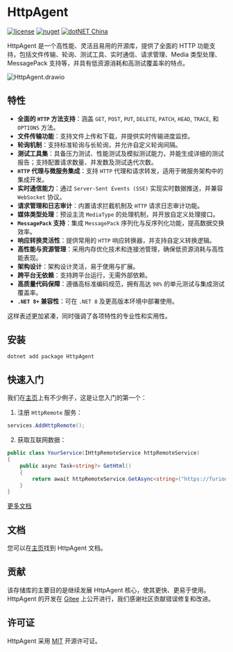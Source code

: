 # HttpAgent

[![license](https://img.shields.io/badge/license-MIT-orange?cacheSeconds=10800)](https://gitee.com/dotnetchina/HttpAgent/blob/master/LICENSE) [![nuget](https://img.shields.io/nuget/v/HttpAgent.svg?cacheSeconds=10800)](https://www.nuget.org/packages/HttpAgent) [![dotNET China](https://img.shields.io/badge/organization-dotNET%20China-yellow?cacheSeconds=10800)](https://gitee.com/dotnetchina)

HttpAgent 是一个高性能、灵活且易用的开源库，提供了全面的 HTTP 功能支持，包括文件传输、轮询、测试工具、实时通信、请求管理、Media 类型处理、MessagePack 支持等，并具有低资源消耗和高测试覆盖率的特点。

![HttpAgent.drawio](https://gitee.com/dotnetchina/HttpAgent/raw/master/drawio/HttpAgent.drawio.png "HttpAgent.drawio.png")

## 特性

- **全面的 `HTTP` 方法支持**：涵盖 `GET`, `POST`, `PUT`, `DELETE`, `PATCH`, `HEAD`, `TRACE`, 和 `OPTIONS` 方法。
- **文件传输功能**：支持文件上传和下载，并提供实时传输进度监控。
- **轮询机制**：支持标准轮询与长轮询，并允许自定义轮询间隔。
- **测试工具集**：具备压力测试、性能测试及模拟测试能力，并能生成详细的测试报告；支持配置请求数量、并发数及测试迭代次数。
- **`HTTP` 代理与微服务集成**：支持 `HTTP` 代理和请求转发，适用于微服务架构中的集成开发。
- **实时通信能力**：通过 `Server-Sent Events (SSE)` 实现实时数据推送，并兼容 `WebSocket` 协议。
- **请求管理和日志审计**：内置请求拦截机制及 `HTTP` 请求日志审计功能。
- **媒体类型处理**：预设主流 `MediaType` 的处理机制，并开放自定义处理接口。
- **`MessagePack` 支持**：集成 `MessagePack` 序列化与反序列化功能，提高数据交换效率。
- **响应转换灵活性**：提供常用的 `HTTP` 响应转换器，并支持自定义转换逻辑。
- **高性能与资源管理**：采用内存优化技术和连接池管理，确保低资源消耗与高性能表现。
- **架构设计**：架构设计灵活，易于使用与扩展。
- **跨平台无依赖**：支持跨平台运行，无需外部依赖。
- **高质量代码保障**：遵循高标准编码规范，拥有高达 `98%` 的单元测试与集成测试覆盖率。
- **`.NET 8+` 兼容性**：可在 `.NET 8` 及更高版本环境中部署使用。

这样表述更加紧凑，同时强调了各项特性的专业性和实用性。

## 安装

```powershell
dotnet add package HttpAgent
```

## 快速入门

我们在[主页](https://furion.net/docs/http-agent/)上有不少例子，这是让您入门的第一个：

1. 注册 `HttpRemote` 服务：

```cs
services.AddHttpRemote();
```

2. 获取互联网数据：

```cs
public class YourService(IHttpRemoteService httpRemoteService)
{
    public async Task<string?> GetHtml()
    {
        return await httpRemoteService.GetAsync<string>("https://furion.net/");
    }
}
```

[更多文档](https://furion.net/docs/http-agent/)

## 文档

您可以在[主页](https://furion.net/docs/http-agent/)找到 HttpAgent 文档。

## 贡献

该存储库的主要目的是继续发展 HttpAgent 核心，使其更快、更易于使用。HttpAgent
的开发在 [Gitee](https://gitee.com/dotnetchina/HttpAgent) 上公开进行，我们感谢社区贡献错误修复和改进。

## 许可证

HttpAgent 采用 [MIT](./LICENSE) 开源许可证。
